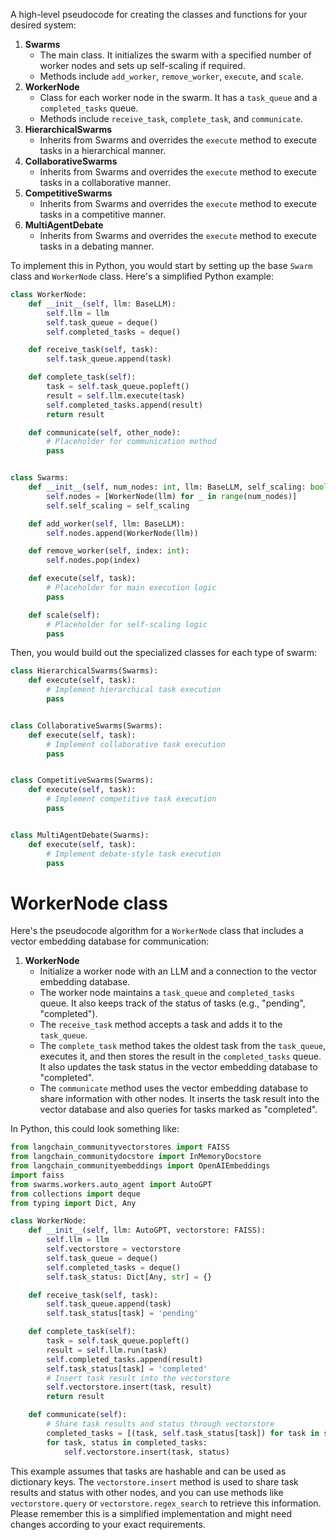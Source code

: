 A high-level pseudocode for creating the classes and functions for your desired system:

1. **Swarms**
    - The main class. It initializes the swarm with a specified number of worker nodes and sets up self-scaling if required. 
    - Methods include `add_worker`, `remove_worker`, `execute`, and `scale`.
2. **WorkerNode**
    - Class for each worker node in the swarm. It has a `task_queue` and a `completed_tasks` queue.
    - Methods include `receive_task`, `complete_task`, and `communicate`.
3. **HierarchicalSwarms**
    - Inherits from Swarms and overrides the `execute` method to execute tasks in a hierarchical manner.
4. **CollaborativeSwarms**
    - Inherits from Swarms and overrides the `execute` method to execute tasks in a collaborative manner.
5. **CompetitiveSwarms**
    - Inherits from Swarms and overrides the `execute` method to execute tasks in a competitive manner.
6. **MultiAgentDebate**
    - Inherits from Swarms and overrides the `execute` method to execute tasks in a debating manner.

To implement this in Python, you would start by setting up the base `Swarm` class and `WorkerNode` class. Here's a simplified Python example:

```python
class WorkerNode:
    def __init__(self, llm: BaseLLM):
        self.llm = llm
        self.task_queue = deque()
        self.completed_tasks = deque()

    def receive_task(self, task):
        self.task_queue.append(task)

    def complete_task(self):
        task = self.task_queue.popleft()
        result = self.llm.execute(task)
        self.completed_tasks.append(result)
        return result

    def communicate(self, other_node):
        # Placeholder for communication method
        pass


class Swarms:
    def __init__(self, num_nodes: int, llm: BaseLLM, self_scaling: bool):
        self.nodes = [WorkerNode(llm) for _ in range(num_nodes)]
        self.self_scaling = self_scaling

    def add_worker(self, llm: BaseLLM):
        self.nodes.append(WorkerNode(llm))

    def remove_worker(self, index: int):
        self.nodes.pop(index)

    def execute(self, task):
        # Placeholder for main execution logic
        pass

    def scale(self):
        # Placeholder for self-scaling logic
        pass
```

Then, you would build out the specialized classes for each type of swarm:

```python
class HierarchicalSwarms(Swarms):
    def execute(self, task):
        # Implement hierarchical task execution
        pass


class CollaborativeSwarms(Swarms):
    def execute(self, task):
        # Implement collaborative task execution
        pass


class CompetitiveSwarms(Swarms):
    def execute(self, task):
        # Implement competitive task execution
        pass


class MultiAgentDebate(Swarms):
    def execute(self, task):
        # Implement debate-style task execution
        pass
```


# WorkerNode class

Here's the pseudocode algorithm for a `WorkerNode` class that includes a vector embedding database for communication:

1. **WorkerNode**
    - Initialize a worker node with an LLM and a connection to the vector embedding database.
    - The worker node maintains a `task_queue` and `completed_tasks` queue. It also keeps track of the status of tasks (e.g., "pending", "completed").
    - The `receive_task` method accepts a task and adds it to the `task_queue`.
    - The `complete_task` method takes the oldest task from the `task_queue`, executes it, and then stores the result in the `completed_tasks` queue. It also updates the task status in the vector embedding database to "completed".
    - The `communicate` method uses the vector embedding database to share information with other nodes. It inserts the task result into the vector database and also queries for tasks marked as "completed".

In Python, this could look something like:

```python
from langchain_communityvectorstores import FAISS
from langchain_communitydocstore import InMemoryDocstore
from langchain_communityembeddings import OpenAIEmbeddings
import faiss
from swarms.workers.auto_agent import AutoGPT
from collections import deque
from typing import Dict, Any

class WorkerNode:
    def __init__(self, llm: AutoGPT, vectorstore: FAISS):
        self.llm = llm
        self.vectorstore = vectorstore
        self.task_queue = deque()
        self.completed_tasks = deque()
        self.task_status: Dict[Any, str] = {}

    def receive_task(self, task):
        self.task_queue.append(task)
        self.task_status[task] = 'pending'

    def complete_task(self):
        task = self.task_queue.popleft()
        result = self.llm.run(task)
        self.completed_tasks.append(result)
        self.task_status[task] = 'completed'
        # Insert task result into the vectorstore
        self.vectorstore.insert(task, result)
        return result

    def communicate(self):
        # Share task results and status through vectorstore
        completed_tasks = [(task, self.task_status[task]) for task in self.task_queue if self.task_status[task] == 'completed']
        for task, status in completed_tasks:
            self.vectorstore.insert(task, status)
```

This example assumes that tasks are hashable and can be used as dictionary keys. The `vectorstore.insert` method is used to share task results and status with other nodes, and you can use methods like `vectorstore.query` or `vectorstore.regex_search` to retrieve this information. Please remember this is a simplified implementation and might need changes according to your exact requirements.